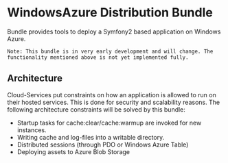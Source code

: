 # WindowsAzure Distribution Bundle

Bundle provides tools to deploy a Symfony2 based application on Windows Azure.

    Note: This bundle is in very early development and will change. The functionality mentioned above is not yet implemented fully.

## Architecture

Cloud-Services put constraints on how an application is allowed to run on their hosted services. This is done for security and scalability reasons. The following architecture constraints will be solved by this bundle:

* Startup tasks for cache:clear/cache:warmup are invoked for new instances.
* Writing cache and log-files into a writable directory.
* Distributed sessions (through PDO or Windows Azure Table)
* Deploying assets to Azure Blob Storage
